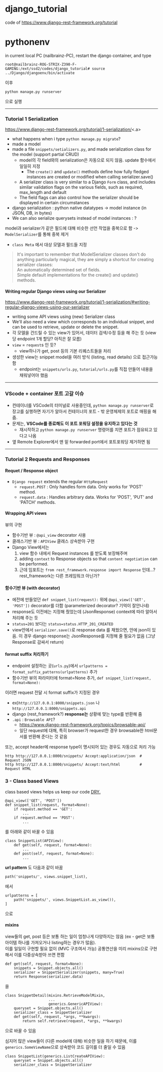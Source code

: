 # django_tutorial
code of https://www.django-rest-framework.org/tutorial


# pythonenv
in current local PC (nailbrainz-PC), restart the django container, and type
```
root@nailbrainz-ROG-STRIX-Z390-F-GAMING:/ext/ssd2/codes/django_tutorial# source ../Django/djangoenv/bin/activate
```

이후
```
python manage.py runserver
``` 
으로 실행

************************************

### Tutorial 1 Serialization
<a href="https://www.django-rest-framework.org/tutorial/1-serialization/" target="_blank">https://www.django-rest-framework.org/tutorial/1-serialization/<.a>

- what happens when i type `python manage.py migrate`?
- made a model
- made a file `snippets/setializers.py`, and made serialization class for the model (support partial CRUD)
    - model의 각 field와의 serialization은 자동으로 되지 않음. update 함수에서 일일히 지정
        -  The `create()` and `update()` methods define how fully fledged instances are created or modified when calling serializer.save()
    - A serializer class is very similar to a Django `Form` class, and includes similar validation flags on the various fields, such as required, max_length and default
    - The field flags can also control how the serializer should be displayed in certain circumstances
- django serialization : python native datatypes  ->  model instance (in JSON, DB, in bytes) 
- We can also serialize querysets instead of model instances : ?



model과 serializer가 같은 필드에 대해 비슷한 선언 작업을 중복으로 함 -> `ModelSerializer`를 통해 중복 제거
- `class Meta` 에서 대상 모델과 필드들 지정

> It's important to remember that ModelSerializer classes don't do anything particularly magical, they are simply a shortcut for creating serializer classes:  
    An automatically determined set of fields.  
    Simple default implementations for the create() and update() methods.  


#### Writing regular Django views using our Serializer
<a href="https://www.django-rest-framework.org/tutorial/1-serialization/#writing-regular-django-views-using-our-serializer" target="_blank">https://www.django-rest-framework.org/tutorial/1-serialization/#writing-regular-django-views-using-our-serializer</a>

- writing some API views using (new) Serializer class
- We'll also need a view which corresponds to an individual snippet, and can be used to retrieve, update or delete the snippet.
- 각 모델을 건드릴 수 있는 view가 있어서, 데이터 검색/수정 등을 해 주는 듯 (view당 endpoint 1개 할당? 아직은 잘 모름)
- `view` = `request`s 인 듯?
    - view하나가 get, post 등의 기본 리퀘스트들을 처리
- 생성한 view는 snippet model을 여러 방식 (listing, read details) 으로 접근가능함
    - endpoint는 `snippets/urls.py`, `tutorial/urls.py`를 직접 만들어 내용을 채워넣어야 했음

************************************

### VScode + container 포트 고갈 이슈
- 컨테이너를 VSCode의 터미널로 사용중인데, `python manage.py runserver`로 장고를 실행하면 자기가 알아서 컨테이너의 포트 - 밖 운영체제의 포트로 매핑을 해 줌.
- 문제는, __VSCode를 종료해도 이 포트 포워딩 설정을 유지하고 있다는 것__
    - 재시작하고 `python manage.py runserver` 명령어를 치면 포트가 점유되고 있다고 나옴
- 옆 Remote Explorer에서 맨 밑 forwarded port에서 포트포워딩 제거하면 됨



************************************

### Tutorial 2 Requests and Responses

#### Requet / Response object
- `Django request` extends the regular `HttpRequest`
    - `request.POST` : Only handles form data.  Only works for 'POST' method.
    - `request.data` : Handles arbitrary data.  Works for 'POST', 'PUT' and 'PATCH' methods.

#### Wrapping API views

뷰의 구현
- 함수기반 뷰 : `@api_view` decorator 사용
- 클래스기반 뷰 : `APIView` 클래스 상속받아 구현
- Django View에서는
    1. view 함수 내에서 Request instances 를 받도록 보장해주며 
    2. adding `context` to Response objects so that `content negotiation` can be performed.
    3. 근데 임포트는 `from rest_framework.response import Response` 인데...? rest_framework는 다른 프레임워크 아닌가?

#### 함수기반 뷰 (with decorator)
 - 에전에 만들었던 `def snippet_list(request):` 위에 `@api_view(['GET', 'POST'])` decorator를 더함 (parameterized decorator? 기억이 잘안나네)
 - response도 이전에는 지정해 줬었는데 (JsonResponse) context에 따라 알아서 처리해 주는 듯
 - `status=201` 보다는 `status=status.HTTP_201_CREATED`
 - view안에서 `serializer.save()`로 response data 를 채웠으면, 안에 json이 있음. 이 경우 django response는 JsonResponse를 지정해 줄 필요가 없음 (그냥 Response로 감싸서 return)

#### format suffix 처리하기
- endpoint 설정하는 곳(`urls.py`)에서 `urlpatterns = format_suffix_patterns(urlpatterns)` 추가
- 함수기반 뷰의 파라미터에 format=None 추가, `def snippet_list(request, format=None):`

이러면 request 전달 시 format suffix가 지정된 경우
- ex)`http://127.0.0.1:8000/snippets.json` 나 `http://127.0.0.1:8000/snippets.api`
- django (rest_framework?) __response는__ 상황에 맞는 type를 반환해 줌
- `.api` : `Browsable API`?
    - <a href="https://www.django-rest-framework.org/topics/browsable-api/" target="_blank">https://www.django-rest-framework.org/topics/browsable-api/</a>
    - 일단 request에 대해, 특히 browser가 request한 경우 browsable한 html문서를 반환해 준다는 것 같음

또는, accept header에 response type이 명시되어 있는 경우도 자동으로 처리 가능
```
http http://127.0.0.1:8000/snippets/ Accept:application/json  # Request JSON
http http://127.0.0.1:8000/snippets/ Accept:text/html         # Request HTML
```

### 3 - Class based Views

class based views helps us keep our code <a href="https://en.wikipedia.org/wiki/Don't_repeat_yourself" target="_blank">DRY.</a>

```
@api_view(['GET', 'POST'])
def snippet_list(request, format=None):
    if request.method == 'GET':
        ...
    if request.method == 'POST':
        ...
```

를 아래와 같이 바꿀 수 있음

```
class SnippetList(APIView):
    def get(self, request, format=None):
        ...
    def post(self, request, format=None):
        ...
```

__url pattern__ 도 다음과 같이 바꿈

```
path('snippets/', views.snippet_list),
```
에서
```
urlpatterns = [
    path('snippets/', views.SnippetList.as_view()),
]
```

으로


#### mixins
view들의 get, post 등은 보통 하는 일이 엄청나게 다양하지는 않음 (ex - get은 보통 아이템 하나를 가져오거나 listing하는 경우가 많음).  
이를 일일이 구현할 필요 없이 (MVC 구조여서 가능) 공통연산을 미리 mixins으로 구현해서 이를 다중상속받아 쓰면 편함

```
def get(self, request, format=None):
    snippets = Snippet.objects.all()
    serializer = SnippetSerializer(snippets, many=True)
    return Response(serializer.data)
```
을


```
class SnippetDetail(mixins.RetrieveModelMixin,
                    ...
                    generics.GenericAPIView):
    queryset = Snippet.objects.all()
    serializer_class = SnippetSerializer
    def get(self, request, *args, **kwargs):
        return self.retrieve(request, *args, **kwargs)
```

으로 바꿀 수 있음

심지어 많은 view들이 (다른 model에 대해) 비슷한 일을 하기 때문에, 이를 `generics.SomeViewName`으로 상속받아 코드 길이를 더 줄일 수 있음

```
class SnippetList(generics.ListCreateAPIView):
    queryset = Snippet.objects.all()
    serializer_class = SnippetSerializer
```